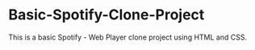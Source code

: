 # Basic-Spotify-Clone-Project
This is a basic Spotify - Web Player clone project using HTML and CSS.
